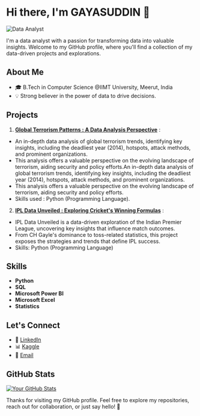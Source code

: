 <!-- Header -->
# Hi there, I'm GAYASUDDIN 👋
![Data Analyst](https://user-images.githubusercontent.com/90236635/232446433-d5540fa2-fe28-4bb8-b929-cdb51fe61336.gif)

I'm a data analyst with a passion for transforming data into valuable insights. Welcome to my GitHub profile, where you'll find a collection of my data-driven projects and explorations.

<!-- About Me -->
## About Me

- 🎓 B.Tech in Computer Science @IIMT University, Meerut, India
- 💡 Strong believer in the power of data to drive decisions.

<!-- Featured Projects -->
## Projects

1. **[Global Terrorism Patterns : A Data Analysis Perspective](https://github.com/GayasuddinMohd/Exploratory-Data-Analysis-on-Terrorism)** :
- An in-depth data analysis of global terrorism trends, identifying key insights, including the deadliest year (2014), hotspots, attack methods, and prominent organizations.
- This analysis offers a valuable perspective on the evolving landscape of terrorism, aiding security and policy efforts.An in-depth data analysis of global terrorism trends, identifying key insights, including the deadliest year (2014), hotspots, attack methods, and prominent organizations.
- This analysis offers a valuable perspective on the evolving landscape of terrorism, aiding security and policy efforts.
- Skills used : Python (Programming Language).

2. **[IPL Data Unveiled : Exploring Cricket's Winning Formulas](https://github.com/GayasuddinMohd/Exploratory-Data-Analysis-on-IPL)** :
- IPL Data Unveiled is a data-driven exploration of the Indian Premier League, uncovering key insights that influence match outcomes.
- From CH Gayle's dominance to toss-related statistics, this project exposes the strategies and trends that define IPL success.
- Skills: Python (Programming Language)


<!-- Skills -->
## Skills

- **Python**
- **SQL**
- **Microsoft Power BI**
- **Microsoft Excel**
- **Statistics**

<!-- Let's Connect -->
## Let's Connect

- 💼 [LinkedIn](https://www.linkedin.com/in/gayasuddin/)
- 📊 [Kaggle](https://www.kaggle.com/gayasuddin)
- 📧 [Email](mailto:mohdfayaz7017052276@gmail.com)

<!-- GitHub Stats -->
## GitHub Stats

[![Your GitHub Stats](https://github-readme-stats.vercel.app/api?username=yourusername)](https://github.com/anuraghazra/github-readme-stats)

<!-- Footer -->
Thanks for visiting my GitHub profile. Feel free to explore my repositories, reach out for collaboration, or just say hello! 🚀

